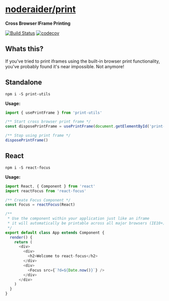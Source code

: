 # [noderaider/print](https://github.com/noderaider/print)

**Cross Browser IFrame Printing**

[![Build Status](https://travis-ci.org/noderaider/print.svg?branch=master)](https://travis-ci.org/noderaider/print)
[![codecov](https://codecov.io/gh/noderaider/print/branch/master/graph/badge.svg)](https://codecov.io/gh/noderaider/print)


## Whats this?

If you've tried to print iframes using the built-in browser print functionality, you've probably found it's near impossible. Not anymore!

## Standalone

`npm i -S print-utils`

**Usage:**

```js
import { usePrintFrame } from 'print-utils'

/** Start cross browser print frame */
const disposePrintFrame = usePrintFrame(document.getElementById('print-frame'))

/** Stop using print frame */
disposePrintFrame()
```

## React

`npm i -S react-focus`

**Usage:**

```js
import React, { Component } from 'react'
import reactFocus from 'react-focus'

/** Create Focus Component */
const Focus = reactFocus(React)

/**
 * Use the component within your application just like an iframe
 * it will automatically be printable across all major browsers (IE10+)
 */
export default class App extends Component {
  render() {
    return (
      <div>
        <div>
          <h2>Welcome to react-focus</h2>
        </div>
        <div>
          <Focus src={`?d=${Date.now()}`} />
        </div>
      </div>
    )
  }
}
```
